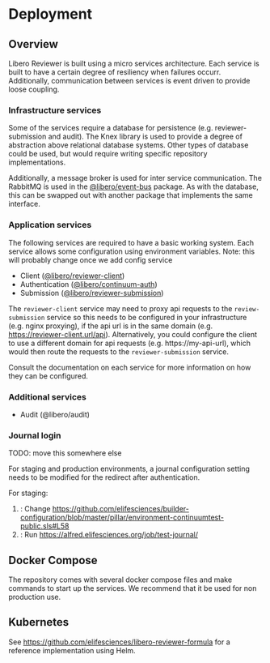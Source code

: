 # Deployment

## Overview

Libero Reviewer is built using a micro services architecture. Each service is built to have a certain degree of resiliency when failures occurr. Additionally,
communication between services is event driven to provide loose coupling.

### Infrastructure services

Some of the services require a database for persistence (e.g. reviewer-submission and audit). The Knex library is used to provide a degree of abstraction above
relational database systems. Other types of database could be used, but would require writing specific repository implementations.

Additionally, a message broker is used for inter service communication. The RabbitMQ is used in the [@libero/event-bus](https://github.com/libero/event-bus) package.
As with the database, this can be  swapped out with another package that implements the same interface.

### Application services

The following services are required to have a basic working system. Each service allows some configuration using environment variables.
Note: this will probably change once we add config service

* Client ([@libero/reviewer-client](https://github.com/libero/reviewer-client))
* Authentication ([@libero/continuum-auth](https://github.com/libero/continuum-auth))
* Submission ([@libero/reviewer-submission](https://github.com/libero/reviewer-submission))

The `reviewer-client` service may need to proxy api requests to the `review-submission` service so this needs to be configured in your infrastructure
(e.g. nginx proxying), if the api url is in the same domain (e.g. https://reviewer-client.url/api). Alternatively, you could configure the client to use a different
domain for api requests (e.g. https://my-api-url), which would then route the requests to the `reviewer-submission` service.

Consult the documentation on each service for more information on how they can be configured.


### Additional services

* Audit (@libero/audit)

### Journal login

TODO: move this somewhere else

For staging and production environments, a journal configuration setting needs to be modified for the redirect after authentication.

For staging:
1. : Change https://github.com/elifesciences/builder-configuration/blob/master/pillar/environment-continuumtest-public.sls#L58
1. : Run https://alfred.elifesciences.org/job/test-journal/

## Docker Compose

The repository comes with several docker compose files and make commands to start up the services. We recommend that it be used for non production use.

## Kubernetes

See https://github.com/elifesciences/libero-reviewer-formula for a reference implementation using Helm.